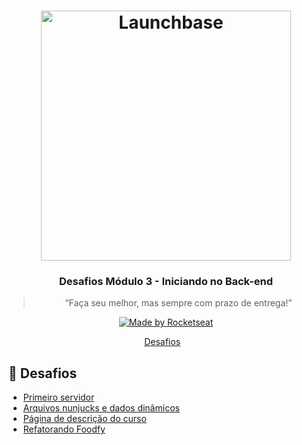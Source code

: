 <h1 align="center">
    <img alt="Launchbase" src="https://storage.googleapis.com/golden-wind/bootcamp-launchbase/logo.png" width="400px" />
</h1>

<h3 align="center">
  Desafios Módulo 3 - Iniciando no Back-end
</h3>

<blockquote align="center">“Faça seu melhor, mas sempre com prazo de entrega!”</blockquote>

<p align="center">

  <a href="https://rocketseat.com.br">
    <img alt="Made by Rocketseat" src="https://img.shields.io/badge/made%20by-Rocketseat-%23F8952D">
  </a>

</p>

<p align="center">
  <a href="#rocket-desafios">Desafios</a>&nbsp;&nbsp;&nbsp;
</p>

## :rocket: Desafios

- [Primeiro servidor](https://github.com/grioos/bootcamp-launchbase/tree/master/fase-02/modulo03/desafio-3-1)
- [Arquivos nunjucks e dados dinâmicos](https://github.com/grioos/bootcamp-launchbase/tree/master/fase-02/modulo03/desafio-3-2)
- [Página de descrição do curso](https://github.com/grioos/bootcamp-launchbase/tree/master/fase-02/modulo03/desafio-3-3)
- [Refatorando Foodfy](https://github.com/grioos/bootcamp-launchbase/tree/master/fase-02/modulo03/refatorando-foodfy)
